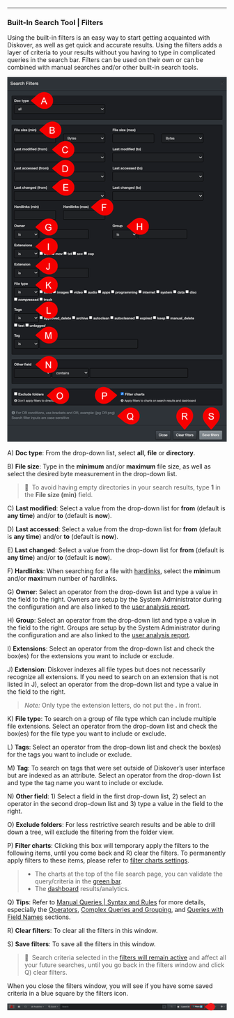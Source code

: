 <p id="filters"></p>

___
### Built-In Search Tool | Filters

Using the built-in filters is an easy way to start getting acquainted with Diskover, as well as get quick and accurate results. Using the filters adds a layer of criteria to your results without you having to type in complicated queries in the search bar. Filters can be used on their own or can be combined with manual searches and/or other built-in search tools.

![Image: Search Filters](images/image_file_search_filters_overview_20230214.png)

A) **Doc type**: From the drop-down list, select  **all**,  **file**  or  **directory**.

B) **File size**: Type in the  **minimum**  and/or  **maximum**  file size, as well as select the desired byte measurement in the drop-down list.

>🔆 &nbsp;To avoid having empty directories in your search results, type  **1**  in the  **File size (min)**  field.

C) **Last modified**: Select a value from the drop-down list for  **from** (default is  **any time**)  and/or  **to** (default is  **now**).

D) **Last accessed**: Select a value from the drop-down list for  **from** (default is  **any time**)  and/or  **to** (default is  **now**).

E) **Last changed**: Select a value from the drop-down list for  **from** (default is  **any time**)  and/or  **to** (default is  **now**).

F) **Hardlinks**: When searching for a file with [hardlinks](#hardlinks), select the  **min**imum and/or  **max**imum number of hardlinks.

G) **Owner**: Select an operator  from the drop-down list and type a value in the field to the right. Owners are setup by the System Administrator during the configuration and are also linked to the [user analysis report](#user_analysis).

H) **Group**: Select an operator  from the drop-down list and type a value in the field to the right. Groups are setup by the System Administrator during the configuration and are also linked to the [user analysis report](#user_analysis).

I) **Extensions**: Select an operator  from the drop-down list and check the box(es) for the extensions you want to include or exclude.

J) **Extension**: Diskover indexes all file types but does not necessarily recognize all extensions. If you need to search on an extension that is not listed in J), select an operator  from the drop-down list and type a value in the field to the right.
> _Note:_ Only type the extension letters, do not put the  **.**  in front.

K) **File type**: To search on a group of file type which can include multiple file extensions. Select an operator from the drop-down list and check the box(es) for the file type you want to include or exclude.

L) **Tags**: Select an operator from the drop-down list and check the box(es) for the tags  you want to include or exclude.

M) **Tag**: To search on tags that were set outside of Diskover’s user interface but are indexed as an attribute. Select an operator from the drop-down list and type the tag name you want to include or exclude.

N) **Other field**: 1) Select a field in the first drop-down list, 2) select an operator in the second drop-down list and 3) type a value in the field to the right.

O) **Exclude folders**: For less restrictive search results and be able to drill down a tree, will exclude the filtering from the folder view.

P) **Filter charts**: Clicking this box will temporary apply the filters to the following items, until you come back and R) clear the filters. To permanently apply filters to these items, please refer to [filter charts settings](#settings_filter_charts).

> - The charts at the top of the file search page, you can validate the query/criteria in the [green bar](#green_info_bar).
> - The [dashboard](#dashboard) results/analytics.

Q) **Tips**:  Refer to [Manual Queries | Syntax and Rules](#search_syntax) for more details, especially the [Operators](#operators), [Complex Queries and Grouping](#complex_queries), and [Queries with Field Names](#search_field_names) sections.

<p id="clear_filters"></p>

R) **Clear filters**: To clear all the filters in this window.

S) **Save filters**: To save all the filters in this window.

>🔆 &nbsp;Search criteria selected in the [filters will remain active](#clear_filters) and affect all your future searches, until you go back in the filters window and click Q) clear filters.

When you close the filters window, you will see if you have some saved criteria in a blue square by the filters icon.

![Image: Active Filters](images/image_file_search_filters_selected.png)
